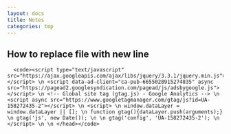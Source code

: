 ```yaml
---
layout: docs
title: Notes
categories: tmp
---
```

## How to replace file with new line
	  <code><script type="text/javascript" src="https://ajax.googleapis.com/ajax/libs/jquery/3.3.1/jquery.min.js"></script> \n <script data-ad-client="ca-pub-6655028915274835" async src="https://pagead2.googlesyndication.com/pagead/js/adsbygoogle.js"></script> \n <!-- Global site tag (gtag.js) - Google Analytics --> \n <script async src="https://www.googletagmanager.com/gtag/js?id=UA-158272435-2"></script> \n <script> \n window.dataLayer = window.dataLayer || []; \n function gtag(){dataLayer.push(arguments);} \n gtag('js', new Date()); \n \n gtag('config', 'UA-158272435-2'); \n </script> \n \n </head></code>